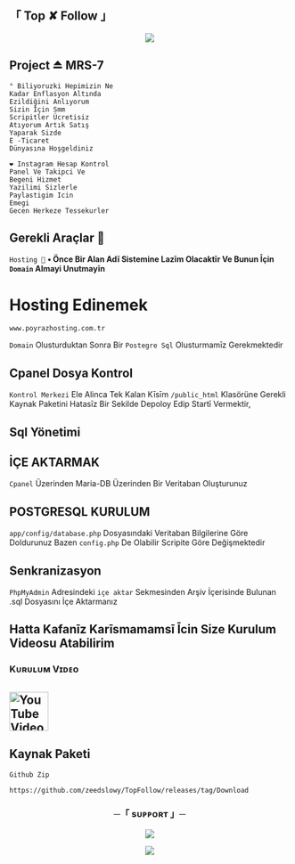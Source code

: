 ## 「 Top ✘ Follow 」

</h2>

<p align="center">
  <img src="https://telegra.ph/file/13d3707d6e9e63a8ceb70.jpg">
</p>

## Project ⏏ MRS-7
```
° Biliyoruzki Hepimizin Ne
Kadar Enflasyon Altında
Ezildiğini Anlıyorum
Sizin İçin Smm
Scripitler Ücretisiz
Atıyorum Artık Satış
Yaparak Sizde
E -Ticaret
Dünyasına Hoşgeldiniz

❤ Instagram Hesap Kontrol
Panel Ve Takipci Ve
Begeni Hizmet
Yazilimi Sizlerle
Paylastigim Icin
Emegi
Gecen Herkeze Tessekurler 
```

## Gerekli Araçlar 🔁

`Hosting 🧩`
**• Önce Bir Alan Adī Sistemine Lazīm Olacaktīr Ve Bunun Īçin `Domain` Almayi Unutmayīn**

# Hosting Edinemek

```
www.poyrazhosting.com.tr
```
`Domain` Olusturduktan Sonra Bir `Postegre Sql` Olusturmamīz Gerekmektedir

## Cpanel Dosya Kontrol

`Kontrol Merkezi` Ele Alinca Tek Kalan Kīsīm `/public_html` Klasörüne Gerekli Kaynak Paketini Hatasīz Bir Sekilde Depoloy Edip Startī Vermektir,

## Sql Yönetimi

## İÇE AKTARMAK

`Cpanel` Üzerinden Maria-DB Üzerinden Bir Veritaban Oluşturunuz

## POSTGRESQL KURULUM

`app/config/database.php` Dosyasındaki Veritaban Bilgilerine Göre Doldurunuz Bazen `config.php` De Olabilir Scripite Göre Değişmektedir

## Senkranizasyon

`PhpMyAdmin` Adresindeki `içe aktar` Sekmesinden Arşiv İçerisinde Bulunan .sql Dosyasını İçe Aktarmanız 



## Hatta Kafanīz Karīsmamamsī Īcin Size Kurulum Videosu Atabilirim

<h3> Kᴜʀᴜʟᴜᴍ Vɪᴅᴇᴏ </h3>
<h2> <a href="https://m.youtube.com/watch?v=8PdFTnC6sHI"><img alt="YouTube Video Views" src="https://img.shields.io/youtube/views/Onq2zNgVQ-U",width="500" height="70">
  </a>  </h2>


## Kaynak Paketi
`Github Zip`
```
https://github.com/zeedslowy/TopFollow/releases/tag/Download
```

<h3 align="center">
    ─「 sᴜᴩᴩᴏʀᴛ 」─
</h3>

<p align="center">
<a href="https://t.me/CerennyFlexQ"><img src="https://img.shields.io/badge/-Support%20Group-blue.svg?style=for-the-badge&logo=Telegram"></a>
</p>
<p align="center">
<a href="https://t.me/Bot4Chan"><img src="https://img.shields.io/badge/-Support%20Channel-blue.svg?style=for-the-badge&logo=telegram"></a>
</p>

